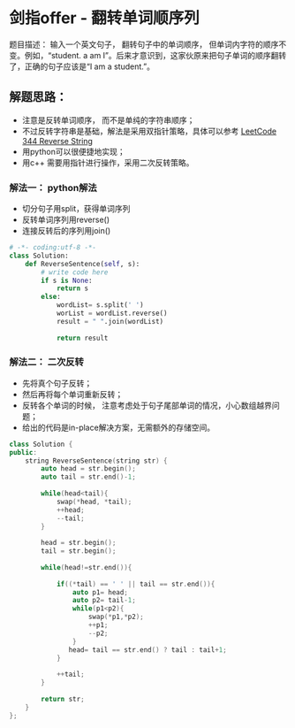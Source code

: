 # 剑指offer - 翻转单词顺序列
题目描述： 输入一个英文句子， 翻转句子中的单词顺序， 但单词内字符的顺序不变。例如，“student. a am I”。后来才意识到，这家伙原来把句子单词的顺序翻转了，正确的句子应该是“I am a student.”。




## 解题思路：
- 注意是反转单词顺序， 而不是单纯的字符串顺序；
- 不过反转字符串是基础，解法是采用双指针策略，具体可以参考 [LeetCode 344 Reverse String](https://leetcode.com/problems/reverse-string/)
- 用python可以很便捷地实现；
- 用c++ 需要用指针进行操作，采用二次反转策略。


### 解法一： python解法
- 切分句子用split，获得单词序列
- 反转单词序列用reverse()
- 连接反转后的序列用join()
```python
# -*- coding:utf-8 -*-
class Solution:
    def ReverseSentence(self, s):
        # write code here
        if s is None:
            return s
        else:
            wordList= s.split(' ')
            worList = wordList.reverse()
            result = " ".join(wordList)
            
            return result
```

### 解法二： 二次反转
- 先将真个句子反转；
- 然后再将每个单词重新反转；
- 反转各个单词的时候， 注意考虑处于句子尾部单词的情况，小心数组越界问题；
- 给出的代码是in-place解决方案，无需额外的存储空间。

```c++
class Solution {
public:
    string ReverseSentence(string str) {
        auto head = str.begin();
        auto tail = str.end()-1;
        
        while(head<tail){
            swap(*head, *tail);
            ++head;
            --tail;
        }
        
        head = str.begin();
        tail = str.begin();
        
        while(head!=str.end()){
            
            if((*tail) == ' ' || tail == str.end()){
                auto p1= head;
                auto p2= tail-1;
                while(p1<p2){
                    swap(*p1,*p2);
                    ++p1;
                    --p2;
                }
               head= tail == str.end() ? tail : tail+1;
            }
            
            ++tail;
        }
        
        return str;
    }
};
```

